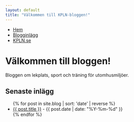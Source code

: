 ```yaml
---
layout: default
title: "Välkommen till KPLN-bloggen!"
---
```


<!-- Navigationsmeny -->
<nav>
  <ul>
    <li><a href="{{ site.baseurl }}/">Hem</a></li>
    <li><a href="{{ site.baseurl }}/blog/">Blogginlägg</a></li>
    <li><a href="https://www.kpln.se">KPLN.se</a></li>
  </ul>
</nav>

<h1>Välkommen till bloggen!</h1>
<p>Bloggen om lekplats, sport och träning för utomhusmiljöer.</p>

<h2>Senaste inlägg</h2>
<ul>
  {% for post in site.blog | sort: 'date' | reverse %}
    <li>
      <a href="{{ post.url }}">{{ post.title }}</a> - {{ post.date | date: "%Y-%m-%d" }}
    </li>
  {% endfor %}
</ul>
